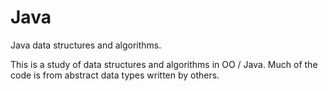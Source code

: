# Java
Java data structures and algorithms.

This is a study of data structures and algorithms in OO / Java. Much of the code is from abstract data types written by others.
